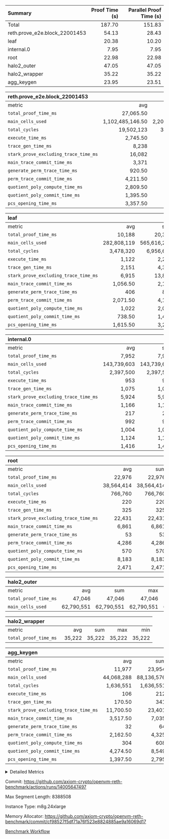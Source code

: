 | Summary | Proof Time (s) | Parallel Proof Time (s) |
|:---|---:|---:|
| Total |  187.70 |  151.83 |
| reth.prove_e2e.block_22001453 |  54.13 |  28.43 |
| leaf |  20.38 |  10.20 |
| internal.0 |  7.95 |  7.95 |
| root |  22.98 |  22.98 |
| halo2_outer |  47.05 |  47.05 |
| halo2_wrapper |  35.22 |  35.22 |
| agg_keygen |  23.95 |  23.51 |


| reth.prove_e2e.block_22001453 |||||
|:---|---:|---:|---:|---:|
|metric|avg|sum|max|min|
| `total_proof_time_ms ` |  27,065.50 |  54,131 |  28,435 |  25,696 |
| `main_cells_used     ` |  1,102,485,146.50 |  2,204,970,293 |  1,168,337,055 |  1,036,633,238 |
| `total_cycles        ` |  19,502,123 |  39,004,246 |  20,119,705 |  18,884,541 |
| `execute_time_ms     ` |  2,745.50 |  5,491 |  2,874 |  2,617 |
| `trace_gen_time_ms   ` |  8,238 |  16,476 |  8,657 |  7,819 |
| `stark_prove_excluding_trace_time_ms` |  16,082 |  32,164 |  16,904 |  15,260 |
| `main_trace_commit_time_ms` |  3,371 |  6,742 |  3,685 |  3,057 |
| `generate_perm_trace_time_ms` |  920.50 |  1,841 |  983 |  858 |
| `perm_trace_commit_time_ms` |  4,211.50 |  8,423 |  4,372 |  4,051 |
| `quotient_poly_compute_time_ms` |  2,809.50 |  5,619 |  3,032 |  2,587 |
| `quotient_poly_commit_time_ms` |  1,395.50 |  2,791 |  1,451 |  1,340 |
| `pcs_opening_time_ms ` |  3,357.50 |  6,715 |  3,364 |  3,351 |

| leaf |||||
|:---|---:|---:|---:|---:|
|metric|avg|sum|max|min|
| `total_proof_time_ms ` |  10,188 |  20,376 |  10,197 |  10,179 |
| `main_cells_used     ` |  282,808,119 |  565,616,238 |  285,242,983 |  280,373,255 |
| `total_cycles        ` |  3,478,320 |  6,956,640 |  3,495,734 |  3,460,906 |
| `execute_time_ms     ` |  1,122 |  2,244 |  1,129 |  1,115 |
| `trace_gen_time_ms   ` |  2,151 |  4,302 |  2,155 |  2,147 |
| `stark_prove_excluding_trace_time_ms` |  6,915 |  13,830 |  6,935 |  6,895 |
| `main_trace_commit_time_ms` |  1,056.50 |  2,113 |  1,058 |  1,055 |
| `generate_perm_trace_time_ms` |  406 |  812 |  406 |  406 |
| `perm_trace_commit_time_ms` |  2,071.50 |  4,143 |  2,092 |  2,051 |
| `quotient_poly_compute_time_ms` |  1,022 |  2,044 |  1,022 |  1,022 |
| `quotient_poly_commit_time_ms` |  738.50 |  1,477 |  740 |  737 |
| `pcs_opening_time_ms ` |  1,615.50 |  3,231 |  1,617 |  1,614 |

| internal.0 |||||
|:---|---:|---:|---:|---:|
|metric|avg|sum|max|min|
| `total_proof_time_ms ` |  7,952 |  7,952 |  7,952 |  7,952 |
| `main_cells_used     ` |  143,739,603 |  143,739,603 |  143,739,603 |  143,739,603 |
| `total_cycles        ` |  2,397,500 |  2,397,500 |  2,397,500 |  2,397,500 |
| `execute_time_ms     ` |  953 |  953 |  953 |  953 |
| `trace_gen_time_ms   ` |  1,075 |  1,075 |  1,075 |  1,075 |
| `stark_prove_excluding_trace_time_ms` |  5,924 |  5,924 |  5,924 |  5,924 |
| `main_trace_commit_time_ms` |  1,166 |  1,166 |  1,166 |  1,166 |
| `generate_perm_trace_time_ms` |  217 |  217 |  217 |  217 |
| `perm_trace_commit_time_ms` |  992 |  992 |  992 |  992 |
| `quotient_poly_compute_time_ms` |  1,004 |  1,004 |  1,004 |  1,004 |
| `quotient_poly_commit_time_ms` |  1,124 |  1,124 |  1,124 |  1,124 |
| `pcs_opening_time_ms ` |  1,416 |  1,416 |  1,416 |  1,416 |

| root |||||
|:---|---:|---:|---:|---:|
|metric|avg|sum|max|min|
| `total_proof_time_ms ` |  22,976 |  22,976 |  22,976 |  22,976 |
| `main_cells_used     ` |  38,564,414 |  38,564,414 |  38,564,414 |  38,564,414 |
| `total_cycles        ` |  766,760 |  766,760 |  766,760 |  766,760 |
| `execute_time_ms     ` |  220 |  220 |  220 |  220 |
| `trace_gen_time_ms   ` |  325 |  325 |  325 |  325 |
| `stark_prove_excluding_trace_time_ms` |  22,431 |  22,431 |  22,431 |  22,431 |
| `main_trace_commit_time_ms` |  6,861 |  6,861 |  6,861 |  6,861 |
| `generate_perm_trace_time_ms` |  53 |  53 |  53 |  53 |
| `perm_trace_commit_time_ms` |  4,286 |  4,286 |  4,286 |  4,286 |
| `quotient_poly_compute_time_ms` |  570 |  570 |  570 |  570 |
| `quotient_poly_commit_time_ms` |  8,183 |  8,183 |  8,183 |  8,183 |
| `pcs_opening_time_ms ` |  2,471 |  2,471 |  2,471 |  2,471 |

| halo2_outer |||||
|:---|---:|---:|---:|---:|
|metric|avg|sum|max|min|
| `total_proof_time_ms ` |  47,046 |  47,046 |  47,046 |  47,046 |
| `main_cells_used     ` |  62,790,551 |  62,790,551 |  62,790,551 |  62,790,551 |

| halo2_wrapper |||||
|:---|---:|---:|---:|---:|
|metric|avg|sum|max|min|
| `total_proof_time_ms ` |  35,222 |  35,222 |  35,222 |  35,222 |

| agg_keygen |||||
|:---|---:|---:|---:|---:|
|metric|avg|sum|max|min|
| `total_proof_time_ms ` |  11,977 |  23,954 |  23,513 |  441 |
| `main_cells_used     ` |  44,068,288 |  88,136,576 |  87,208,505 |  928,071 |
| `total_cycles        ` |  1,636,551 |  1,636,551 |  1,636,551 |  1,636,551 |
| `execute_time_ms     ` |  106 |  212 |  212 |  0 |
| `trace_gen_time_ms   ` |  170.50 |  341 |  315 |  26 |
| `stark_prove_excluding_trace_time_ms` |  11,700.50 |  23,401 |  22,986 |  415 |
| `main_trace_commit_time_ms` |  3,517.50 |  7,035 |  6,984 |  51 |
| `generate_perm_trace_time_ms` |  32 |  64 |  51 |  13 |
| `perm_trace_commit_time_ms` |  2,162.50 |  4,325 |  4,271 |  54 |
| `quotient_poly_compute_time_ms` |  304 |  608 |  579 |  29 |
| `quotient_poly_commit_time_ms` |  4,274.50 |  8,549 |  8,489 |  60 |
| `pcs_opening_time_ms ` |  1,397.50 |  2,795 |  2,593 |  202 |



<details>
<summary>Detailed Metrics</summary>

| air_name | block_number | quotient_deg | interactions | constraints |
| --- | --- | --- | --- | --- |
| AccessAdapterAir<16> | 22001453 | 2 | 5 | 12 | 
| AccessAdapterAir<2> | 22001453 | 2 | 5 | 12 | 
| AccessAdapterAir<32> | 22001453 | 2 | 5 | 12 | 
| AccessAdapterAir<4> | 22001453 | 2 | 5 | 12 | 
| AccessAdapterAir<8> | 22001453 | 2 | 5 | 12 | 
| BitwiseOperationLookupAir<8> | 22001453 | 2 | 2 | 4 | 
| KeccakVmAir | 22001453 | 2 | 321 | 4,513 | 
| MemoryMerkleAir<8> | 22001453 | 2 | 4 | 39 | 
| PersistentBoundaryAir<8> | 22001453 | 2 | 3 | 7 | 
| PhantomAir | 22001453 | 2 | 3 | 5 | 
| Poseidon2PeripheryAir<BabyBearParameters>, 1> | 22001453 | 2 | 1 | 286 | 
| ProgramAir | 22001453 | 1 | 1 | 4 | 
| RangeTupleCheckerAir<2> | 22001453 | 1 | 1 | 4 | 
| Rv32HintStoreAir | 22001453 | 2 | 18 | 28 | 
| Sha256VmAir | 22001453 | 2 | 50 | 663 | 
| VariableRangeCheckerAir | 22001453 | 1 | 1 | 4 | 
| VmAirWrapper<Rv32BaseAluAdapterAir, BaseAluCoreAir<4, 8> | 22001453 | 2 | 20 | 37 | 
| VmAirWrapper<Rv32BaseAluAdapterAir, LessThanCoreAir<4, 8> | 22001453 | 2 | 18 | 40 | 
| VmAirWrapper<Rv32BaseAluAdapterAir, ShiftCoreAir<4, 8> | 22001453 | 2 | 24 | 91 | 
| VmAirWrapper<Rv32BranchAdapterAir, BranchEqualCoreAir<4> | 22001453 | 2 | 11 | 20 | 
| VmAirWrapper<Rv32BranchAdapterAir, BranchLessThanCoreAir<4, 8> | 22001453 | 2 | 13 | 35 | 
| VmAirWrapper<Rv32CondRdWriteAdapterAir, Rv32JalLuiCoreAir> | 22001453 | 2 | 10 | 18 | 
| VmAirWrapper<Rv32HeapAdapterAir<2, 32, 32>, BaseAluCoreAir<32, 8> | 22001453 | 2 | 61 | 126 | 
| VmAirWrapper<Rv32HeapAdapterAir<2, 32, 32>, LessThanCoreAir<32, 8> | 22001453 | 2 | 31 | 129 | 
| VmAirWrapper<Rv32HeapAdapterAir<2, 32, 32>, MultiplicationCoreAir<32, 8> | 22001453 | 2 | 61 | 57 | 
| VmAirWrapper<Rv32HeapAdapterAir<2, 32, 32>, ShiftCoreAir<32, 8> | 22001453 | 2 | 79 | 2,161 | 
| VmAirWrapper<Rv32HeapBranchAdapterAir<2, 32>, BranchEqualCoreAir<32> | 22001453 | 2 | 20 | 55 | 
| VmAirWrapper<Rv32HeapBranchAdapterAir<2, 32>, BranchLessThanCoreAir<32, 8> | 22001453 | 2 | 22 | 126 | 
| VmAirWrapper<Rv32IsEqualModAdapterAir<2, 1, 32, 32>, ModularIsEqualCoreAir<32, 4, 8> | 22001453 | 2 | 25 | 225 | 
| VmAirWrapper<Rv32IsEqualModAdapterAir<2, 3, 16, 48>, ModularIsEqualCoreAir<48, 4, 8> | 22001453 | 2 | 41 | 333 | 
| VmAirWrapper<Rv32JalrAdapterAir, Rv32JalrCoreAir> | 22001453 | 2 | 16 | 20 | 
| VmAirWrapper<Rv32LoadStoreAdapterAir, LoadSignExtendCoreAir<4, 8> | 22001453 | 2 | 18 | 33 | 
| VmAirWrapper<Rv32LoadStoreAdapterAir, LoadStoreCoreAir<4> | 22001453 | 2 | 17 | 40 | 
| VmAirWrapper<Rv32MultAdapterAir, DivRemCoreAir<4, 8> | 22001453 | 2 | 25 | 84 | 
| VmAirWrapper<Rv32MultAdapterAir, MulHCoreAir<4, 8> | 22001453 | 2 | 24 | 31 | 
| VmAirWrapper<Rv32MultAdapterAir, MultiplicationCoreAir<4, 8> | 22001453 | 2 | 19 | 19 | 
| VmAirWrapper<Rv32RdWriteAdapterAir, Rv32AuipcCoreAir> | 22001453 | 2 | 12 | 14 | 
| VmAirWrapper<Rv32VecHeapAdapterAir<1, 2, 2, 32, 32>, FieldExpressionCoreAir> | 22001453 | 2 | 415 | 480 | 
| VmAirWrapper<Rv32VecHeapAdapterAir<1, 6, 6, 16, 16>, FieldExpressionCoreAir> | 22001453 | 2 | 832 | 921 | 
| VmAirWrapper<Rv32VecHeapAdapterAir<2, 1, 1, 32, 32>, FieldExpressionCoreAir> | 22001453 | 2 | 158 | 190 | 
| VmAirWrapper<Rv32VecHeapAdapterAir<2, 2, 2, 32, 32>, FieldExpressionCoreAir> | 22001453 | 2 | 428 | 457 | 
| VmAirWrapper<Rv32VecHeapAdapterAir<2, 3, 3, 16, 16>, FieldExpressionCoreAir> | 22001453 | 2 | 246 | 288 | 
| VmAirWrapper<Rv32VecHeapAdapterAir<2, 6, 6, 16, 16>, FieldExpressionCoreAir> | 22001453 | 2 | 668 | 701 | 
| VmConnectorAir | 22001453 | 2 | 5 | 11 | 

| block_number | execute_time_ms |
| --- | --- |
| 22001453 | 219 | 

| group | air_name | block_number | rows | quotient_deg | prep_cols | perm_cols | main_cols | interactions | constraints | cells |
| --- | --- | --- | --- | --- | --- | --- | --- | --- | --- | --- |
| agg_keygen | AccessAdapterAir<16> | 22001453 |  | 2 |  |  |  | 5 | 12 |  | 
| agg_keygen | AccessAdapterAir<2> | 22001453 | 524,288 | 8 |  | 16 | 11 | 5 | 12 | 14,155,776 | 
| agg_keygen | AccessAdapterAir<32> | 22001453 |  | 2 |  |  |  | 5 | 12 |  | 
| agg_keygen | AccessAdapterAir<4> | 22001453 | 262,144 | 8 |  | 16 | 13 | 5 | 12 | 7,602,176 | 
| agg_keygen | AccessAdapterAir<8> | 22001453 | 8,192 | 8 |  | 16 | 17 | 5 | 12 | 270,336 | 
| agg_keygen | BitwiseOperationLookupAir<8> | 22001453 |  | 2 |  |  |  | 2 | 4 |  | 
| agg_keygen | FriReducedOpeningAir | 22001453 | 524,288 | 8 |  | 84 | 27 | 39 | 71 | 58,195,968 | 
| agg_keygen | JalRangeCheckAir | 22001453 | 65,536 | 8 |  | 28 | 12 | 9 | 14 | 2,621,440 | 
| agg_keygen | MemoryMerkleAir<8> | 22001453 |  | 2 |  |  |  | 4 | 39 |  | 
| agg_keygen | NativePoseidon2Air<BabyBearParameters>, 1> | 22001453 | 65,536 | 8 |  | 312 | 398 | 136 | 572 | 46,530,560 | 
| agg_keygen | PersistentBoundaryAir<8> | 22001453 |  | 2 |  |  |  | 3 | 7 |  | 
| agg_keygen | PhantomAir | 22001453 | 32,768 | 4 |  | 12 | 6 | 3 | 5 | 589,824 | 
| agg_keygen | Poseidon2PeripheryAir<BabyBearParameters>, 1> | 22001453 |  | 2 |  |  |  | 1 | 286 |  | 
| agg_keygen | ProgramAir | 22001453 | 131,072 | 1 |  | 8 | 10 | 1 | 4 | 2,359,296 | 
| agg_keygen | RangeTupleCheckerAir<2> | 22001453 |  | 1 |  |  |  | 1 | 4 |  | 
| agg_keygen | Rv32HintStoreAir | 22001453 |  | 2 |  |  |  | 18 | 28 |  | 
| agg_keygen | VariableRangeCheckerAir | 22001453 | 262,144 | 1 | 2 | 8 | 1 | 1 | 4 | 2,359,296 | 
| agg_keygen | VmAirWrapper<AluNativeAdapterAir, FieldArithmeticCoreAir> | 22001453 | 1,048,576 | 8 |  | 36 | 29 | 15 | 27 | 68,157,440 | 
| agg_keygen | VmAirWrapper<BranchNativeAdapterAir, BranchEqualCoreAir<1> | 22001453 | 262,144 | 8 |  | 28 | 23 | 11 | 25 | 13,369,344 | 
| agg_keygen | VmAirWrapper<NativeAdapterAir<2, 0>, PublicValuesCoreAir> | 22001453 | 64 | 8 |  | 28 | 27 | 11 | 30 | 3,520 | 
| agg_keygen | VmAirWrapper<NativeLoadStoreAdapterAir<1>, NativeLoadStoreCoreAir<1> | 22001453 | 524,288 | 8 |  | 40 | 21 | 15 | 20 | 31,981,568 | 
| agg_keygen | VmAirWrapper<NativeLoadStoreAdapterAir<4>, NativeLoadStoreCoreAir<4> | 22001453 | 131,072 | 8 |  | 40 | 27 | 15 | 20 | 8,781,824 | 
| agg_keygen | VmAirWrapper<NativeVectorizedAdapterAir<4>, FieldExtensionCoreAir> | 22001453 | 131,072 | 8 |  | 36 | 38 | 15 | 27 | 9,699,328 | 
| agg_keygen | VmAirWrapper<Rv32BaseAluAdapterAir, BaseAluCoreAir<4, 8> | 22001453 |  | 2 |  |  |  | 20 | 37 |  | 
| agg_keygen | VmAirWrapper<Rv32BaseAluAdapterAir, LessThanCoreAir<4, 8> | 22001453 |  | 2 |  |  |  | 18 | 40 |  | 
| agg_keygen | VmAirWrapper<Rv32BaseAluAdapterAir, ShiftCoreAir<4, 8> | 22001453 |  | 2 |  |  |  | 24 | 91 |  | 
| agg_keygen | VmAirWrapper<Rv32BranchAdapterAir, BranchEqualCoreAir<4> | 22001453 |  | 2 |  |  |  | 11 | 20 |  | 
| agg_keygen | VmAirWrapper<Rv32BranchAdapterAir, BranchLessThanCoreAir<4, 8> | 22001453 |  | 2 |  |  |  | 13 | 35 |  | 
| agg_keygen | VmAirWrapper<Rv32CondRdWriteAdapterAir, Rv32JalLuiCoreAir> | 22001453 |  | 2 |  |  |  | 10 | 18 |  | 
| agg_keygen | VmAirWrapper<Rv32JalrAdapterAir, Rv32JalrCoreAir> | 22001453 |  | 2 |  |  |  | 16 | 20 |  | 
| agg_keygen | VmAirWrapper<Rv32LoadStoreAdapterAir, LoadSignExtendCoreAir<4, 8> | 22001453 |  | 2 |  |  |  | 18 | 33 |  | 
| agg_keygen | VmAirWrapper<Rv32LoadStoreAdapterAir, LoadStoreCoreAir<4> | 22001453 |  | 2 |  |  |  | 17 | 40 |  | 
| agg_keygen | VmAirWrapper<Rv32MultAdapterAir, DivRemCoreAir<4, 8> | 22001453 |  | 2 |  |  |  | 25 | 84 |  | 
| agg_keygen | VmAirWrapper<Rv32MultAdapterAir, MulHCoreAir<4, 8> | 22001453 |  | 2 |  |  |  | 24 | 31 |  | 
| agg_keygen | VmAirWrapper<Rv32MultAdapterAir, MultiplicationCoreAir<4, 8> | 22001453 |  | 2 |  |  |  | 19 | 19 |  | 
| agg_keygen | VmAirWrapper<Rv32RdWriteAdapterAir, Rv32AuipcCoreAir> | 22001453 |  | 2 |  |  |  | 12 | 14 |  | 
| agg_keygen | VmConnectorAir | 22001453 | 2 | 8 | 1 | 16 | 5 | 5 | 11 | 42 | 
| agg_keygen | VolatileBoundaryAir | 22001453 | 131,072 | 8 |  | 20 | 12 | 7 | 19 | 4,194,304 | 

| group | air_name | block_number | idx | rows | prep_cols | perm_cols | main_cols | cells |
| --- | --- | --- | --- | --- | --- | --- | --- | --- |
| internal.0 | AccessAdapterAir<2> | 22001453 | 0 | 1,048,576 |  | 12 | 11 | 24,117,248 | 
| internal.0 | AccessAdapterAir<4> | 22001453 | 0 | 262,144 |  | 12 | 13 | 6,553,600 | 
| internal.0 | AccessAdapterAir<8> | 22001453 | 0 | 8,192 |  | 12 | 17 | 237,568 | 
| internal.0 | FriReducedOpeningAir | 22001453 | 0 | 1,048,576 |  | 44 | 27 | 74,448,896 | 
| internal.0 | JalRangeCheckAir | 22001453 | 0 | 131,072 |  | 16 | 12 | 3,670,016 | 
| internal.0 | NativePoseidon2Air<BabyBearParameters>, 1> | 22001453 | 0 | 262,144 |  | 160 | 398 | 146,276,352 | 
| internal.0 | PhantomAir | 22001453 | 0 | 65,536 |  | 8 | 6 | 917,504 | 
| internal.0 | ProgramAir | 22001453 | 0 | 131,072 |  | 8 | 10 | 2,359,296 | 
| internal.0 | VariableRangeCheckerAir | 22001453 | 0 | 262,144 | 2 | 8 | 1 | 2,359,296 | 
| internal.0 | VmAirWrapper<AluNativeAdapterAir, FieldArithmeticCoreAir> | 22001453 | 0 | 2,097,152 |  | 20 | 29 | 102,760,448 | 
| internal.0 | VmAirWrapper<BranchNativeAdapterAir, BranchEqualCoreAir<1> | 22001453 | 0 | 262,144 |  | 16 | 23 | 10,223,616 | 
| internal.0 | VmAirWrapper<NativeAdapterAir<2, 0>, PublicValuesCoreAir> | 22001453 | 0 | 64 |  | 16 | 23 | 2,496 | 
| internal.0 | VmAirWrapper<NativeLoadStoreAdapterAir<1>, NativeLoadStoreCoreAir<1> | 22001453 | 0 | 524,288 |  | 24 | 21 | 23,592,960 | 
| internal.0 | VmAirWrapper<NativeLoadStoreAdapterAir<4>, NativeLoadStoreCoreAir<4> | 22001453 | 0 | 262,144 |  | 24 | 27 | 13,369,344 | 
| internal.0 | VmAirWrapper<NativeVectorizedAdapterAir<4>, FieldExtensionCoreAir> | 22001453 | 0 | 262,144 |  | 20 | 38 | 15,204,352 | 
| internal.0 | VmConnectorAir | 22001453 | 0 | 2 | 1 | 12 | 5 | 34 | 
| internal.0 | VolatileBoundaryAir | 22001453 | 0 | 262,144 |  | 12 | 12 | 6,291,456 | 
| leaf | AccessAdapterAir<2> | 22001453 | 0 | 2,097,152 |  | 16 | 11 | 56,623,104 | 
| leaf | AccessAdapterAir<2> | 22001453 | 1 | 2,097,152 |  | 16 | 11 | 56,623,104 | 
| leaf | AccessAdapterAir<4> | 22001453 | 0 | 1,048,576 |  | 16 | 13 | 30,408,704 | 
| leaf | AccessAdapterAir<4> | 22001453 | 1 | 1,048,576 |  | 16 | 13 | 30,408,704 | 
| leaf | AccessAdapterAir<8> | 22001453 | 0 | 32,768 |  | 16 | 17 | 1,081,344 | 
| leaf | AccessAdapterAir<8> | 22001453 | 1 | 32,768 |  | 16 | 17 | 1,081,344 | 
| leaf | FriReducedOpeningAir | 22001453 | 0 | 4,194,304 |  | 84 | 27 | 465,567,744 | 
| leaf | FriReducedOpeningAir | 22001453 | 1 | 4,194,304 |  | 84 | 27 | 465,567,744 | 
| leaf | JalRangeCheckAir | 22001453 | 0 | 65,536 |  | 28 | 12 | 2,621,440 | 
| leaf | JalRangeCheckAir | 22001453 | 1 | 65,536 |  | 28 | 12 | 2,621,440 | 
| leaf | NativePoseidon2Air<BabyBearParameters>, 1> | 22001453 | 0 | 262,144 |  | 312 | 398 | 186,122,240 | 
| leaf | NativePoseidon2Air<BabyBearParameters>, 1> | 22001453 | 1 | 262,144 |  | 312 | 398 | 186,122,240 | 
| leaf | PhantomAir | 22001453 | 0 | 32,768 |  | 12 | 6 | 589,824 | 
| leaf | PhantomAir | 22001453 | 1 | 32,768 |  | 12 | 6 | 589,824 | 
| leaf | ProgramAir | 22001453 | 0 | 2,097,152 |  | 8 | 10 | 37,748,736 | 
| leaf | ProgramAir | 22001453 | 1 | 2,097,152 |  | 8 | 10 | 37,748,736 | 
| leaf | VariableRangeCheckerAir | 22001453 | 0 | 262,144 | 2 | 8 | 1 | 2,359,296 | 
| leaf | VariableRangeCheckerAir | 22001453 | 1 | 262,144 | 2 | 8 | 1 | 2,359,296 | 
| leaf | VmAirWrapper<AluNativeAdapterAir, FieldArithmeticCoreAir> | 22001453 | 0 | 2,097,152 |  | 36 | 29 | 136,314,880 | 
| leaf | VmAirWrapper<AluNativeAdapterAir, FieldArithmeticCoreAir> | 22001453 | 1 | 2,097,152 |  | 36 | 29 | 136,314,880 | 
| leaf | VmAirWrapper<BranchNativeAdapterAir, BranchEqualCoreAir<1> | 22001453 | 0 | 524,288 |  | 28 | 23 | 26,738,688 | 
| leaf | VmAirWrapper<BranchNativeAdapterAir, BranchEqualCoreAir<1> | 22001453 | 1 | 524,288 |  | 28 | 23 | 26,738,688 | 
| leaf | VmAirWrapper<NativeAdapterAir<2, 0>, PublicValuesCoreAir> | 22001453 | 0 | 64 |  | 28 | 27 | 3,520 | 
| leaf | VmAirWrapper<NativeAdapterAir<2, 0>, PublicValuesCoreAir> | 22001453 | 1 | 64 |  | 28 | 27 | 3,520 | 
| leaf | VmAirWrapper<NativeLoadStoreAdapterAir<1>, NativeLoadStoreCoreAir<1> | 22001453 | 0 | 1,048,576 |  | 40 | 21 | 63,963,136 | 
| leaf | VmAirWrapper<NativeLoadStoreAdapterAir<1>, NativeLoadStoreCoreAir<1> | 22001453 | 1 | 1,048,576 |  | 40 | 21 | 63,963,136 | 
| leaf | VmAirWrapper<NativeLoadStoreAdapterAir<4>, NativeLoadStoreCoreAir<4> | 22001453 | 0 | 262,144 |  | 40 | 27 | 17,563,648 | 
| leaf | VmAirWrapper<NativeLoadStoreAdapterAir<4>, NativeLoadStoreCoreAir<4> | 22001453 | 1 | 262,144 |  | 40 | 27 | 17,563,648 | 
| leaf | VmAirWrapper<NativeVectorizedAdapterAir<4>, FieldExtensionCoreAir> | 22001453 | 0 | 524,288 |  | 36 | 38 | 38,797,312 | 
| leaf | VmAirWrapper<NativeVectorizedAdapterAir<4>, FieldExtensionCoreAir> | 22001453 | 1 | 524,288 |  | 36 | 38 | 38,797,312 | 
| leaf | VmConnectorAir | 22001453 | 0 | 2 | 1 | 16 | 5 | 42 | 
| leaf | VmConnectorAir | 22001453 | 1 | 2 | 1 | 16 | 5 | 42 | 
| leaf | VolatileBoundaryAir | 22001453 | 0 | 1,048,576 |  | 20 | 12 | 33,554,432 | 
| leaf | VolatileBoundaryAir | 22001453 | 1 | 1,048,576 |  | 20 | 12 | 33,554,432 | 
| root | AccessAdapterAir<2> | 22001453 | 0 | 262,144 |  | 8 | 11 | 4,980,736 | 
| root | AccessAdapterAir<4> | 22001453 | 0 | 131,072 |  | 8 | 13 | 2,752,512 | 
| root | AccessAdapterAir<8> | 22001453 | 0 | 4,096 |  | 8 | 17 | 102,400 | 
| root | FriReducedOpeningAir | 22001453 | 0 | 131,072 |  | 24 | 27 | 6,684,672 | 
| root | JalRangeCheckAir | 22001453 | 0 | 32,768 |  | 12 | 12 | 786,432 | 
| root | NativePoseidon2Air<BabyBearParameters>, 1> | 22001453 | 0 | 32,768 |  | 84 | 398 | 15,794,176 | 
| root | PhantomAir | 22001453 | 0 | 8,192 |  | 8 | 6 | 114,688 | 
| root | ProgramAir | 22001453 | 0 | 131,072 |  | 8 | 10 | 2,359,296 | 
| root | VariableRangeCheckerAir | 22001453 | 0 | 262,144 | 2 | 8 | 1 | 2,359,296 | 
| root | VmAirWrapper<AluNativeAdapterAir, FieldArithmeticCoreAir> | 22001453 | 0 | 524,288 |  | 12 | 29 | 21,495,808 | 
| root | VmAirWrapper<BranchNativeAdapterAir, BranchEqualCoreAir<1> | 22001453 | 0 | 131,072 |  | 12 | 23 | 4,587,520 | 
| root | VmAirWrapper<NativeAdapterAir<2, 0>, PublicValuesCoreAir> | 22001453 | 0 | 64 |  | 12 | 22 | 2,176 | 
| root | VmAirWrapper<NativeLoadStoreAdapterAir<1>, NativeLoadStoreCoreAir<1> | 22001453 | 0 | 262,144 |  | 16 | 21 | 9,699,328 | 
| root | VmAirWrapper<NativeLoadStoreAdapterAir<4>, NativeLoadStoreCoreAir<4> | 22001453 | 0 | 65,536 |  | 16 | 27 | 2,818,048 | 
| root | VmAirWrapper<NativeVectorizedAdapterAir<4>, FieldExtensionCoreAir> | 22001453 | 0 | 65,536 |  | 12 | 38 | 3,276,800 | 
| root | VmConnectorAir | 22001453 | 0 | 2 | 1 | 8 | 5 | 26 | 
| root | VolatileBoundaryAir | 22001453 | 0 | 131,072 |  | 8 | 12 | 2,621,440 | 

| group | air_name | block_number | segment | rows | prep_cols | perm_cols | main_cols | cells |
| --- | --- | --- | --- | --- | --- | --- | --- | --- |
| agg_keygen | AccessAdapterAir<16> | 22001453 | 0 | 1 |  | 16 | 25 | 41 | 
| agg_keygen | AccessAdapterAir<2> | 22001453 | 0 | 1 |  | 16 | 11 | 27 | 
| agg_keygen | AccessAdapterAir<32> | 22001453 | 0 | 1 |  | 16 | 41 | 57 | 
| agg_keygen | AccessAdapterAir<4> | 22001453 | 0 | 1 |  | 16 | 13 | 29 | 
| agg_keygen | AccessAdapterAir<8> | 22001453 | 0 | 1 |  | 16 | 17 | 33 | 
| agg_keygen | BitwiseOperationLookupAir<8> | 22001453 | 0 | 65,536 | 3 | 8 | 2 | 655,360 | 
| agg_keygen | MemoryMerkleAir<8> | 22001453 | 0 | 64 |  | 16 | 32 | 3,072 | 
| agg_keygen | PersistentBoundaryAir<8> | 22001453 | 0 | 1 |  | 12 | 20 | 32 | 
| agg_keygen | PhantomAir | 22001453 | 0 | 1 |  | 12 | 6 | 18 | 
| agg_keygen | Poseidon2PeripheryAir<BabyBearParameters>, 1> | 22001453 | 0 | 32 |  | 8 | 300 | 9,856 | 
| agg_keygen | ProgramAir | 22001453 | 0 | 1 |  | 8 | 10 | 18 | 
| agg_keygen | RangeTupleCheckerAir<2> | 22001453 | 0 | 524,288 | 2 | 8 | 1 | 4,718,592 | 
| agg_keygen | Rv32HintStoreAir | 22001453 | 0 | 1 |  | 44 | 32 | 76 | 
| agg_keygen | VariableRangeCheckerAir | 22001453 | 0 | 262,144 | 2 | 8 | 1 | 2,359,296 | 
| agg_keygen | VmAirWrapper<Rv32BaseAluAdapterAir, BaseAluCoreAir<4, 8> | 22001453 | 0 | 1 |  | 52 | 36 | 88 | 
| agg_keygen | VmAirWrapper<Rv32BaseAluAdapterAir, LessThanCoreAir<4, 8> | 22001453 | 0 | 1 |  | 40 | 37 | 77 | 
| agg_keygen | VmAirWrapper<Rv32BaseAluAdapterAir, ShiftCoreAir<4, 8> | 22001453 | 0 | 1 |  | 52 | 53 | 105 | 
| agg_keygen | VmAirWrapper<Rv32BranchAdapterAir, BranchEqualCoreAir<4> | 22001453 | 0 | 1 |  | 28 | 26 | 54 | 
| agg_keygen | VmAirWrapper<Rv32BranchAdapterAir, BranchLessThanCoreAir<4, 8> | 22001453 | 0 | 1 |  | 32 | 32 | 64 | 
| agg_keygen | VmAirWrapper<Rv32CondRdWriteAdapterAir, Rv32JalLuiCoreAir> | 22001453 | 0 | 1 |  | 28 | 18 | 46 | 
| agg_keygen | VmAirWrapper<Rv32JalrAdapterAir, Rv32JalrCoreAir> | 22001453 | 0 | 1 |  | 36 | 28 | 64 | 
| agg_keygen | VmAirWrapper<Rv32LoadStoreAdapterAir, LoadSignExtendCoreAir<4, 8> | 22001453 | 0 | 1 |  | 52 | 36 | 88 | 
| agg_keygen | VmAirWrapper<Rv32LoadStoreAdapterAir, LoadStoreCoreAir<4> | 22001453 | 0 | 1 |  | 52 | 41 | 93 | 
| agg_keygen | VmAirWrapper<Rv32MultAdapterAir, DivRemCoreAir<4, 8> | 22001453 | 0 | 1 |  | 72 | 59 | 131 | 
| agg_keygen | VmAirWrapper<Rv32MultAdapterAir, MulHCoreAir<4, 8> | 22001453 | 0 | 1 |  | 72 | 39 | 111 | 
| agg_keygen | VmAirWrapper<Rv32MultAdapterAir, MultiplicationCoreAir<4, 8> | 22001453 | 0 | 1 |  | 52 | 31 | 83 | 
| agg_keygen | VmAirWrapper<Rv32RdWriteAdapterAir, Rv32AuipcCoreAir> | 22001453 | 0 | 1 |  | 28 | 20 | 48 | 
| agg_keygen | VmConnectorAir | 22001453 | 0 | 2 | 1 | 16 | 5 | 42 | 
| reth.prove_e2e.block_22001453 | AccessAdapterAir<16> | 22001453 | 0 | 262,144 |  | 16 | 25 | 10,747,904 | 
| reth.prove_e2e.block_22001453 | AccessAdapterAir<16> | 22001453 | 1 | 262,144 |  | 16 | 25 | 10,747,904 | 
| reth.prove_e2e.block_22001453 | AccessAdapterAir<2> | 22001453 | 1 | 32,768 |  | 16 | 11 | 884,736 | 
| reth.prove_e2e.block_22001453 | AccessAdapterAir<32> | 22001453 | 0 | 131,072 |  | 16 | 41 | 7,471,104 | 
| reth.prove_e2e.block_22001453 | AccessAdapterAir<32> | 22001453 | 1 | 131,072 |  | 16 | 41 | 7,471,104 | 
| reth.prove_e2e.block_22001453 | AccessAdapterAir<4> | 22001453 | 0 | 64 |  | 16 | 13 | 1,856 | 
| reth.prove_e2e.block_22001453 | AccessAdapterAir<4> | 22001453 | 1 | 16,384 |  | 16 | 13 | 475,136 | 
| reth.prove_e2e.block_22001453 | AccessAdapterAir<8> | 22001453 | 0 | 1,048,576 |  | 16 | 17 | 34,603,008 | 
| reth.prove_e2e.block_22001453 | AccessAdapterAir<8> | 22001453 | 1 | 1,048,576 |  | 16 | 17 | 34,603,008 | 
| reth.prove_e2e.block_22001453 | BitwiseOperationLookupAir<8> | 22001453 | 0 | 65,536 | 3 | 8 | 2 | 655,360 | 
| reth.prove_e2e.block_22001453 | BitwiseOperationLookupAir<8> | 22001453 | 1 | 65,536 | 3 | 8 | 2 | 655,360 | 
| reth.prove_e2e.block_22001453 | KeccakVmAir | 22001453 | 0 | 131,072 |  | 1,056 | 3,163 | 552,992,768 | 
| reth.prove_e2e.block_22001453 | KeccakVmAir | 22001453 | 1 | 65,536 |  | 1,056 | 3,163 | 276,496,384 | 
| reth.prove_e2e.block_22001453 | MemoryMerkleAir<8> | 22001453 | 0 | 1,048,576 |  | 16 | 32 | 50,331,648 | 
| reth.prove_e2e.block_22001453 | MemoryMerkleAir<8> | 22001453 | 1 | 1,048,576 |  | 16 | 32 | 50,331,648 | 
| reth.prove_e2e.block_22001453 | PersistentBoundaryAir<8> | 22001453 | 0 | 1,048,576 |  | 12 | 20 | 33,554,432 | 
| reth.prove_e2e.block_22001453 | PersistentBoundaryAir<8> | 22001453 | 1 | 524,288 |  | 12 | 20 | 16,777,216 | 
| reth.prove_e2e.block_22001453 | PhantomAir | 22001453 | 0 | 32 |  | 12 | 6 | 576 | 
| reth.prove_e2e.block_22001453 | PhantomAir | 22001453 | 1 | 32 |  | 12 | 6 | 576 | 
| reth.prove_e2e.block_22001453 | Poseidon2PeripheryAir<BabyBearParameters>, 1> | 22001453 | 0 | 524,288 |  | 8 | 300 | 161,480,704 | 
| reth.prove_e2e.block_22001453 | Poseidon2PeripheryAir<BabyBearParameters>, 1> | 22001453 | 1 | 524,288 |  | 8 | 300 | 161,480,704 | 
| reth.prove_e2e.block_22001453 | ProgramAir | 22001453 | 0 | 1,048,576 |  | 8 | 10 | 18,874,368 | 
| reth.prove_e2e.block_22001453 | ProgramAir | 22001453 | 1 | 1,048,576 |  | 8 | 10 | 18,874,368 | 
| reth.prove_e2e.block_22001453 | RangeTupleCheckerAir<2> | 22001453 | 0 | 2,097,152 | 2 | 8 | 1 | 18,874,368 | 
| reth.prove_e2e.block_22001453 | RangeTupleCheckerAir<2> | 22001453 | 1 | 2,097,152 | 2 | 8 | 1 | 18,874,368 | 
| reth.prove_e2e.block_22001453 | Rv32HintStoreAir | 22001453 | 0 | 524,288 |  | 44 | 32 | 39,845,888 | 
| reth.prove_e2e.block_22001453 | Rv32HintStoreAir | 22001453 | 1 | 32 |  | 44 | 32 | 2,432 | 
| reth.prove_e2e.block_22001453 | VariableRangeCheckerAir | 22001453 | 0 | 262,144 | 2 | 8 | 1 | 2,359,296 | 
| reth.prove_e2e.block_22001453 | VariableRangeCheckerAir | 22001453 | 1 | 262,144 | 2 | 8 | 1 | 2,359,296 | 
| reth.prove_e2e.block_22001453 | VmAirWrapper<Rv32BaseAluAdapterAir, BaseAluCoreAir<4, 8> | 22001453 | 0 | 8,388,608 |  | 52 | 36 | 738,197,504 | 
| reth.prove_e2e.block_22001453 | VmAirWrapper<Rv32BaseAluAdapterAir, BaseAluCoreAir<4, 8> | 22001453 | 1 | 8,388,608 |  | 52 | 36 | 738,197,504 | 
| reth.prove_e2e.block_22001453 | VmAirWrapper<Rv32BaseAluAdapterAir, LessThanCoreAir<4, 8> | 22001453 | 0 | 1,048,576 |  | 40 | 37 | 80,740,352 | 
| reth.prove_e2e.block_22001453 | VmAirWrapper<Rv32BaseAluAdapterAir, LessThanCoreAir<4, 8> | 22001453 | 1 | 1,048,576 |  | 40 | 37 | 80,740,352 | 
| reth.prove_e2e.block_22001453 | VmAirWrapper<Rv32BaseAluAdapterAir, ShiftCoreAir<4, 8> | 22001453 | 0 | 1,048,576 |  | 52 | 53 | 110,100,480 | 
| reth.prove_e2e.block_22001453 | VmAirWrapper<Rv32BaseAluAdapterAir, ShiftCoreAir<4, 8> | 22001453 | 1 | 2,097,152 |  | 52 | 53 | 220,200,960 | 
| reth.prove_e2e.block_22001453 | VmAirWrapper<Rv32BranchAdapterAir, BranchEqualCoreAir<4> | 22001453 | 0 | 2,097,152 |  | 28 | 26 | 113,246,208 | 
| reth.prove_e2e.block_22001453 | VmAirWrapper<Rv32BranchAdapterAir, BranchEqualCoreAir<4> | 22001453 | 1 | 2,097,152 |  | 28 | 26 | 113,246,208 | 
| reth.prove_e2e.block_22001453 | VmAirWrapper<Rv32BranchAdapterAir, BranchLessThanCoreAir<4, 8> | 22001453 | 0 | 1,048,576 |  | 32 | 32 | 67,108,864 | 
| reth.prove_e2e.block_22001453 | VmAirWrapper<Rv32BranchAdapterAir, BranchLessThanCoreAir<4, 8> | 22001453 | 1 | 1,048,576 |  | 32 | 32 | 67,108,864 | 
| reth.prove_e2e.block_22001453 | VmAirWrapper<Rv32CondRdWriteAdapterAir, Rv32JalLuiCoreAir> | 22001453 | 0 | 524,288 |  | 28 | 18 | 24,117,248 | 
| reth.prove_e2e.block_22001453 | VmAirWrapper<Rv32CondRdWriteAdapterAir, Rv32JalLuiCoreAir> | 22001453 | 1 | 524,288 |  | 28 | 18 | 24,117,248 | 
| reth.prove_e2e.block_22001453 | VmAirWrapper<Rv32HeapAdapterAir<2, 32, 32>, BaseAluCoreAir<32, 8> | 22001453 | 0 | 8,192 |  | 192 | 168 | 2,949,120 | 
| reth.prove_e2e.block_22001453 | VmAirWrapper<Rv32HeapAdapterAir<2, 32, 32>, BaseAluCoreAir<32, 8> | 22001453 | 1 | 16,384 |  | 192 | 168 | 5,898,240 | 
| reth.prove_e2e.block_22001453 | VmAirWrapper<Rv32HeapAdapterAir<2, 32, 32>, LessThanCoreAir<32, 8> | 22001453 | 0 | 4,096 |  | 68 | 169 | 970,752 | 
| reth.prove_e2e.block_22001453 | VmAirWrapper<Rv32HeapAdapterAir<2, 32, 32>, LessThanCoreAir<32, 8> | 22001453 | 1 | 8,192 |  | 68 | 169 | 1,941,504 | 
| reth.prove_e2e.block_22001453 | VmAirWrapper<Rv32HeapAdapterAir<2, 32, 32>, MultiplicationCoreAir<32, 8> | 22001453 | 0 | 2,048 |  | 192 | 164 | 729,088 | 
| reth.prove_e2e.block_22001453 | VmAirWrapper<Rv32HeapAdapterAir<2, 32, 32>, MultiplicationCoreAir<32, 8> | 22001453 | 1 | 4,096 |  | 192 | 164 | 1,458,176 | 
| reth.prove_e2e.block_22001453 | VmAirWrapper<Rv32HeapAdapterAir<2, 32, 32>, ShiftCoreAir<32, 8> | 22001453 | 0 | 1,024 |  | 164 | 241 | 414,720 | 
| reth.prove_e2e.block_22001453 | VmAirWrapper<Rv32HeapAdapterAir<2, 32, 32>, ShiftCoreAir<32, 8> | 22001453 | 1 | 2,048 |  | 164 | 241 | 829,440 | 
| reth.prove_e2e.block_22001453 | VmAirWrapper<Rv32HeapBranchAdapterAir<2, 32>, BranchEqualCoreAir<32> | 22001453 | 0 | 16,384 |  | 48 | 124 | 2,818,048 | 
| reth.prove_e2e.block_22001453 | VmAirWrapper<Rv32HeapBranchAdapterAir<2, 32>, BranchEqualCoreAir<32> | 22001453 | 1 | 32,768 |  | 48 | 124 | 5,636,096 | 
| reth.prove_e2e.block_22001453 | VmAirWrapper<Rv32IsEqualModAdapterAir<2, 1, 32, 32>, ModularIsEqualCoreAir<32, 4, 8> | 22001453 | 0 | 8,192 |  | 56 | 166 | 1,818,624 | 
| reth.prove_e2e.block_22001453 | VmAirWrapper<Rv32IsEqualModAdapterAir<2, 1, 32, 32>, ModularIsEqualCoreAir<32, 4, 8> | 22001453 | 1 | 2,048 |  | 56 | 166 | 454,656 | 
| reth.prove_e2e.block_22001453 | VmAirWrapper<Rv32JalrAdapterAir, Rv32JalrCoreAir> | 22001453 | 0 | 524,288 |  | 36 | 28 | 33,554,432 | 
| reth.prove_e2e.block_22001453 | VmAirWrapper<Rv32JalrAdapterAir, Rv32JalrCoreAir> | 22001453 | 1 | 524,288 |  | 36 | 28 | 33,554,432 | 
| reth.prove_e2e.block_22001453 | VmAirWrapper<Rv32LoadStoreAdapterAir, LoadSignExtendCoreAir<4, 8> | 22001453 | 0 | 524,288 |  | 52 | 36 | 46,137,344 | 
| reth.prove_e2e.block_22001453 | VmAirWrapper<Rv32LoadStoreAdapterAir, LoadSignExtendCoreAir<4, 8> | 22001453 | 1 | 524,288 |  | 52 | 36 | 46,137,344 | 
| reth.prove_e2e.block_22001453 | VmAirWrapper<Rv32LoadStoreAdapterAir, LoadStoreCoreAir<4> | 22001453 | 0 | 8,388,608 |  | 52 | 41 | 780,140,544 | 
| reth.prove_e2e.block_22001453 | VmAirWrapper<Rv32LoadStoreAdapterAir, LoadStoreCoreAir<4> | 22001453 | 1 | 8,388,608 |  | 52 | 41 | 780,140,544 | 
| reth.prove_e2e.block_22001453 | VmAirWrapper<Rv32MultAdapterAir, DivRemCoreAir<4, 8> | 22001453 | 0 | 512 |  | 72 | 59 | 67,072 | 
| reth.prove_e2e.block_22001453 | VmAirWrapper<Rv32MultAdapterAir, DivRemCoreAir<4, 8> | 22001453 | 1 | 128 |  | 72 | 59 | 16,768 | 
| reth.prove_e2e.block_22001453 | VmAirWrapper<Rv32MultAdapterAir, MulHCoreAir<4, 8> | 22001453 | 0 | 131,072 |  | 72 | 39 | 14,548,992 | 
| reth.prove_e2e.block_22001453 | VmAirWrapper<Rv32MultAdapterAir, MulHCoreAir<4, 8> | 22001453 | 1 | 131,072 |  | 72 | 39 | 14,548,992 | 
| reth.prove_e2e.block_22001453 | VmAirWrapper<Rv32MultAdapterAir, MultiplicationCoreAir<4, 8> | 22001453 | 0 | 262,144 |  | 52 | 31 | 21,757,952 | 
| reth.prove_e2e.block_22001453 | VmAirWrapper<Rv32MultAdapterAir, MultiplicationCoreAir<4, 8> | 22001453 | 1 | 262,144 |  | 52 | 31 | 21,757,952 | 
| reth.prove_e2e.block_22001453 | VmAirWrapper<Rv32RdWriteAdapterAir, Rv32AuipcCoreAir> | 22001453 | 0 | 131,072 |  | 28 | 20 | 6,291,456 | 
| reth.prove_e2e.block_22001453 | VmAirWrapper<Rv32RdWriteAdapterAir, Rv32AuipcCoreAir> | 22001453 | 1 | 65,536 |  | 28 | 20 | 3,145,728 | 
| reth.prove_e2e.block_22001453 | VmAirWrapper<Rv32VecHeapAdapterAir<1, 2, 2, 32, 32>, FieldExpressionCoreAir> | 22001453 | 0 | 4,096 |  | 836 | 547 | 5,664,768 | 
| reth.prove_e2e.block_22001453 | VmAirWrapper<Rv32VecHeapAdapterAir<1, 2, 2, 32, 32>, FieldExpressionCoreAir> | 22001453 | 1 | 1,024 |  | 836 | 547 | 1,416,192 | 
| reth.prove_e2e.block_22001453 | VmAirWrapper<Rv32VecHeapAdapterAir<2, 1, 1, 32, 32>, FieldExpressionCoreAir> | 22001453 | 0 | 64 |  | 320 | 263 | 37,312 | 
| reth.prove_e2e.block_22001453 | VmAirWrapper<Rv32VecHeapAdapterAir<2, 1, 1, 32, 32>, FieldExpressionCoreAir> | 22001453 | 1 | 16 |  | 320 | 263 | 9,328 | 
| reth.prove_e2e.block_22001453 | VmAirWrapper<Rv32VecHeapAdapterAir<2, 2, 2, 32, 32>, FieldExpressionCoreAir> | 22001453 | 0 | 2,048 |  | 860 | 625 | 3,041,280 | 
| reth.prove_e2e.block_22001453 | VmAirWrapper<Rv32VecHeapAdapterAir<2, 2, 2, 32, 32>, FieldExpressionCoreAir> | 22001453 | 1 | 512 |  | 860 | 625 | 760,320 | 
| reth.prove_e2e.block_22001453 | VmConnectorAir | 22001453 | 0 | 2 | 1 | 16 | 5 | 42 | 
| reth.prove_e2e.block_22001453 | VmConnectorAir | 22001453 | 1 | 2 | 1 | 16 | 5 | 42 | 

| group | block_number | trace_gen_time_ms | total_proof_time_ms | total_cycles | total_cells | stark_prove_excluding_trace_time_ms | quotient_poly_compute_time_ms | quotient_poly_commit_time_ms | perm_trace_commit_time_ms | pcs_opening_time_ms | num_segments | main_trace_commit_time_ms | main_cells_used | halo2_total_cells | halo2_keygen_time_ms | generate_perm_trace_time_ms | execute_time_ms |
| --- | --- | --- | --- | --- | --- | --- | --- | --- | --- | --- | --- | --- | --- | --- | --- | --- | --- |
| agg_keygen | 22001453 | 315 | 23,513 | 1,636,551 | 270,872,042 | 22,986 | 579 | 8,489 | 4,271 | 2,593 | 1 | 6,984 | 87,208,505 | 8,037,489 | 17,840 | 51 | 212 | 
| halo2_outer | 22001453 |  | 47,046 |  |  |  |  |  |  |  |  |  | 62,790,551 |  |  |  |  | 
| halo2_wrapper | 22001453 |  | 35,222 |  |  |  |  |  |  |  |  |  |  |  |  |  |  | 
| reth.prove_e2e.block_22001453 | 22001453 |  |  |  |  |  |  |  |  |  | 2 |  |  |  |  |  |  | 

| group | block_number | cell_tracker_span | simple_advice_cells | lookup_advice_cells | fixed_cells |
| --- | --- | --- | --- | --- | --- |
| agg_keygen | 22001453 | VerifierProgram | 480,299 | 155,123 | 157,313 | 
| agg_keygen | 22001453 | VerifierProgram;CheckTraceHeightConstraints | 4,789 | 972 | 1,738 | 
| agg_keygen | 22001453 | VerifierProgram;PoseidonCell | 22,050 |  | 6,525 | 
| agg_keygen | 22001453 | VerifierProgram;stage-c-build-rounds | 19,526 | 2,717 | 6,696 | 
| agg_keygen | 22001453 | VerifierProgram;stage-c-build-rounds;PoseidonCell | 46,550 |  | 13,775 | 
| agg_keygen | 22001453 | VerifierProgram;stage-d-verify-pcs | 1,365,246 | 211,617 | 481,258 | 
| agg_keygen | 22001453 | VerifierProgram;stage-d-verify-pcs;PoseidonCell | 3,839,150 |  | 1,136,075 | 
| agg_keygen | 22001453 | VerifierProgram;stage-d-verify-pcs;stage-d-verifier-verify | 45,125 | 5,543 | 19,412 | 
| agg_keygen | 22001453 | VerifierProgram;stage-d-verify-pcs;stage-d-verifier-verify;PoseidonCell | 68,600 |  | 20,300 | 
| agg_keygen | 22001453 | VerifierProgram;stage-d-verify-pcs;stage-d-verifier-verify;cache-generator-powers | 66,304 | 11,396 | 20,384 | 
| agg_keygen | 22001453 | VerifierProgram;stage-d-verify-pcs;stage-d-verifier-verify;compute-reduced-opening;single-reduced-opening-eval | 7,994,476 | 335,356 | 1,482,124 | 
| agg_keygen | 22001453 | VerifierProgram;stage-d-verify-pcs;stage-d-verifier-verify;pre-compute-rounds-context | 76,224 | 11,116 | 22,232 | 
| agg_keygen | 22001453 | VerifierProgram;stage-d-verify-pcs;stage-d-verifier-verify;verify-batch | 49,728 |  | 6,216 | 
| agg_keygen | 22001453 | VerifierProgram;stage-d-verify-pcs;stage-d-verifier-verify;verify-batch;PoseidonCell | 9,264,780 |  | 2,744,280 | 
| agg_keygen | 22001453 | VerifierProgram;stage-d-verify-pcs;stage-d-verifier-verify;verify-batch;verify-batch-reduce-fast;PoseidonCell | 8,263,864 | 237,048 | 2,580,396 | 
| agg_keygen | 22001453 | VerifierProgram;stage-d-verify-pcs;stage-d-verifier-verify;verify-query | 953,456 | 165,676 | 272,356 | 
| agg_keygen | 22001453 | VerifierProgram;stage-d-verify-pcs;stage-d-verifier-verify;verify-query;verify-batch-ext | 102,144 |  | 12,768 | 
| agg_keygen | 22001453 | VerifierProgram;stage-d-verify-pcs;stage-d-verifier-verify;verify-query;verify-batch-ext;PoseidonCell | 15,647,184 |  | 4,634,784 | 
| agg_keygen | 22001453 | VerifierProgram;stage-d-verify-pcs;stage-d-verifier-verify;verify-query;verify-batch-ext;verify-batch-reduce-fast;PoseidonCell | 1,550,612 | 56,000 | 476,812 | 
| agg_keygen | 22001453 | VerifierProgram;stage-e-verify-constraints | 9,770,542 | 1,967,337 | 3,013,652 | 

| group | block_number | idx | trace_gen_time_ms | total_proof_time_ms | total_cycles | total_cells | stark_prove_excluding_trace_time_ms | quotient_poly_compute_time_ms | quotient_poly_commit_time_ms | perm_trace_commit_time_ms | pcs_opening_time_ms | main_trace_commit_time_ms | main_cells_used | generate_perm_trace_time_ms | execute_time_ms |
| --- | --- | --- | --- | --- | --- | --- | --- | --- | --- | --- | --- | --- | --- | --- | --- |
| internal.0 | 22001453 | 0 | 1,075 | 7,952 | 2,397,500 | 432,384,482 | 5,924 | 1,004 | 1,124 | 992 | 1,416 | 1,166 | 143,739,603 | 217 | 953 | 
| leaf | 22001453 | 0 | 2,155 | 10,179 | 3,495,734 | 1,100,058,090 | 6,895 | 1,022 | 737 | 2,051 | 1,617 | 1,058 | 285,242,983 | 406 | 1,129 | 
| leaf | 22001453 | 1 | 2,147 | 10,197 | 3,460,906 | 1,100,058,090 | 6,935 | 1,022 | 740 | 2,092 | 1,614 | 1,055 | 280,373,255 | 406 | 1,115 | 
| root | 22001453 | 0 | 325 | 22,976 | 766,760 | 80,435,354 | 22,431 | 570 | 8,183 | 4,286 | 2,471 | 6,861 | 38,564,414 | 53 | 220 | 

| group | block_number | idx | trace_height_constraint | weighted_sum | threshold |
| --- | --- | --- | --- | --- | --- |
| internal.0 | 22001453 | 0 | 0 | 10,354,820 | 2,013,265,921 | 
| internal.0 | 22001453 | 0 | 1 | 60,317,952 | 2,013,265,921 | 
| internal.0 | 22001453 | 0 | 2 | 5,177,410 | 2,013,265,921 | 
| internal.0 | 22001453 | 0 | 3 | 60,047,620 | 2,013,265,921 | 
| internal.0 | 22001453 | 0 | 4 | 524,288 | 2,013,265,921 | 
| internal.0 | 22001453 | 0 | 5 | 136,815,306 | 2,013,265,921 | 
| leaf | 22001453 | 0 | 0 | 18,546,820 | 2,013,265,921 | 
| leaf | 22001453 | 0 | 1 | 129,728,768 | 2,013,265,921 | 
| leaf | 22001453 | 0 | 2 | 9,273,410 | 2,013,265,921 | 
| leaf | 22001453 | 0 | 3 | 129,827,076 | 2,013,265,921 | 
| leaf | 22001453 | 0 | 4 | 524,288 | 2,013,265,921 | 
| leaf | 22001453 | 0 | 5 | 290,259,658 | 2,013,265,921 | 
| leaf | 22001453 | 1 | 0 | 18,546,820 | 2,013,265,921 | 
| leaf | 22001453 | 1 | 1 | 129,728,768 | 2,013,265,921 | 
| leaf | 22001453 | 1 | 2 | 9,273,410 | 2,013,265,921 | 
| leaf | 22001453 | 1 | 3 | 129,827,076 | 2,013,265,921 | 
| leaf | 22001453 | 1 | 4 | 524,288 | 2,013,265,921 | 
| leaf | 22001453 | 1 | 5 | 290,259,658 | 2,013,265,921 | 
| root | 22001453 | 0 | 0 | 2,252,928 | 2,013,265,921 | 
| root | 22001453 | 0 | 1 | 14,557,184 | 2,013,265,921 | 
| root | 22001453 | 0 | 2 | 1,126,464 | 2,013,265,921 | 
| root | 22001453 | 0 | 3 | 15,540,224 | 2,013,265,921 | 
| root | 22001453 | 0 | 4 | 262,144 | 2,013,265,921 | 
| root | 22001453 | 0 | 5 | 34,263,234 | 2,013,265,921 | 

| group | block_number | segment | trace_gen_time_ms | total_proof_time_ms | total_cycles | total_cells | stark_prove_excluding_trace_time_ms | quotient_poly_compute_time_ms | quotient_poly_commit_time_ms | perm_trace_commit_time_ms | pcs_opening_time_ms | main_trace_commit_time_ms | main_cells_used | generate_perm_trace_time_ms | execute_time_ms |
| --- | --- | --- | --- | --- | --- | --- | --- | --- | --- | --- | --- | --- | --- | --- | --- |
| agg_keygen | 22001453 | 0 | 26 | 441 |  | 7,747,601 | 415 | 29 | 60 | 54 | 202 | 51 | 928,071 | 13 | 0 | 
| reth.prove_e2e.block_22001453 | 22001453 | 0 | 8,657 | 28,435 | 20,119,705 | 2,986,284,145 | 16,904 | 3,032 | 1,451 | 4,372 | 3,364 | 3,685 | 1,168,337,055 | 983 | 2,874 | 
| reth.prove_e2e.block_22001453 | 22001453 | 1 | 7,819 | 25,696 | 18,884,541 | 2,761,360,698 | 15,260 | 2,587 | 1,340 | 4,051 | 3,351 | 3,057 | 1,036,633,238 | 858 | 2,617 | 

| group | block_number | segment | trace_height_constraint | weighted_sum | threshold |
| --- | --- | --- | --- | --- | --- |
| agg_keygen | 22001453 | 0 | 0 | 34 | 2,013,265,921 | 
| agg_keygen | 22001453 | 0 | 1 | 86 | 2,013,265,921 | 
| agg_keygen | 22001453 | 0 | 2 | 17 | 2,013,265,921 | 
| agg_keygen | 22001453 | 0 | 3 | 98 | 2,013,265,921 | 
| agg_keygen | 22001453 | 0 | 4 | 193 | 2,013,265,921 | 
| agg_keygen | 22001453 | 0 | 5 | 65 | 2,013,265,921 | 
| agg_keygen | 22001453 | 0 | 6 | 29 | 2,013,265,921 | 
| agg_keygen | 22001453 | 0 | 7 | 20 | 2,013,265,921 | 
| agg_keygen | 22001453 | 0 | 8 | 918,079 | 2,013,265,921 | 
| reth.prove_e2e.block_22001453 | 22001453 | 0 | 0 | 49,638,790 | 2,013,265,921 | 
| reth.prove_e2e.block_22001453 | 22001453 | 0 | 1 | 155,546,636 | 2,013,265,921 | 
| reth.prove_e2e.block_22001453 | 22001453 | 0 | 2 | 24,819,395 | 2,013,265,921 | 
| reth.prove_e2e.block_22001453 | 22001453 | 0 | 3 | 181,172,369 | 2,013,265,921 | 
| reth.prove_e2e.block_22001453 | 22001453 | 0 | 4 | 4,194,304 | 2,013,265,921 | 
| reth.prove_e2e.block_22001453 | 22001453 | 0 | 5 | 2,097,152 | 2,013,265,921 | 
| reth.prove_e2e.block_22001453 | 22001453 | 0 | 6 | 74,285,378 | 2,013,265,921 | 
| reth.prove_e2e.block_22001453 | 22001453 | 0 | 7 |  | 2,013,265,921 | 
| reth.prove_e2e.block_22001453 | 22001453 | 0 | 8 | 2,166,784 | 2,013,265,921 | 
| reth.prove_e2e.block_22001453 | 22001453 | 0 | 9 | 497,984,040 | 2,013,265,921 | 
| reth.prove_e2e.block_22001453 | 22001453 | 1 | 0 | 50,466,260 | 2,013,265,921 | 
| reth.prove_e2e.block_22001453 | 22001453 | 1 | 1 | 152,471,952 | 2,013,265,921 | 
| reth.prove_e2e.block_22001453 | 22001453 | 1 | 2 | 25,233,130 | 2,013,265,921 | 
| reth.prove_e2e.block_22001453 | 22001453 | 1 | 3 | 182,055,348 | 2,013,265,921 | 
| reth.prove_e2e.block_22001453 | 22001453 | 1 | 4 | 3,670,016 | 2,013,265,921 | 
| reth.prove_e2e.block_22001453 | 22001453 | 1 | 5 | 1,572,864 | 2,013,265,921 | 
| reth.prove_e2e.block_22001453 | 22001453 | 1 | 6 | 67,850,672 | 2,013,265,921 | 
| reth.prove_e2e.block_22001453 | 22001453 | 1 | 7 |  | 2,013,265,921 | 
| reth.prove_e2e.block_22001453 | 22001453 | 1 | 8 | 2,229,248 | 2,013,265,921 | 
| reth.prove_e2e.block_22001453 | 22001453 | 1 | 9 | 489,612,722 | 2,013,265,921 | 

| group | block_number | trace_height_constraint | weighted_sum | threshold |
| --- | --- | --- | --- | --- |
| agg_keygen | 22001453 | 0 | 5,701,764 | 2,013,265,921 | 
| agg_keygen | 22001453 | 1 | 28,467,456 | 2,013,265,921 | 
| agg_keygen | 22001453 | 2 | 2,850,882 | 2,013,265,921 | 
| agg_keygen | 22001453 | 3 | 28,197,124 | 2,013,265,921 | 
| agg_keygen | 22001453 | 4 | 262,144 | 2,013,265,921 | 
| agg_keygen | 22001453 | 5 | 65,741,514 | 2,013,265,921 | 

</details>


Commit: https://github.com/axiom-crypto/openvm-reth-benchmark/actions/runs/14005647497

Max Segment Length: 8388508

Instance Type: m8g.24xlarge

Memory Allocator: https://github.com/axiom-crypto/openvm-reth-benchmark/commit/cf98527f5df71a76f523e8824885ae9a16069d17

[Benchmark Workflow]()
